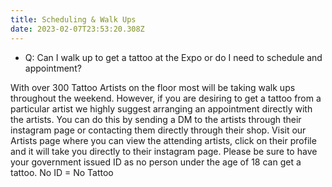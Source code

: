 ```yaml
---
title: Scheduling & Walk Ups
date: 2023-02-07T23:53:20.308Z
---
```

* Q: C﻿an I walk up to get a tattoo at the Expo or do I need to schedule and appointment? 

W﻿ith over 300 Tattoo Artists on the floor most will be taking walk ups throughout the weekend. However, if you are desiring to get a tattoo from a particular artist we highly suggest arranging an appointment directly with the artists. You can do this by sending a DM to the artists through their instagram page or contacting them directly through their shop.  Visit our Artists page where you can view the attending artists, click on their profile and it will take you directly to their instagram page. Please be sure to have your government issued ID as no person under the age of 18 can get a tattoo.  No ID = No Tattoo